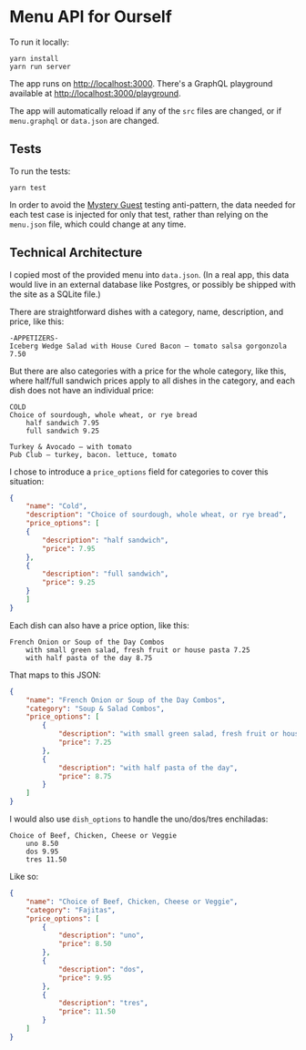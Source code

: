# Menu API for Ourself

To run it locally:

    yarn install
    yarn run server

The app runs on <http://localhost:3000>. There's a GraphQL playground available at <http://localhost:3000/playground>.

The app will automatically reload if any of the `src` files are changed, or if
`menu.graphql` or `data.json` are changed.

## Tests

To run the tests:

    yarn test

In order to avoid the [Mystery Guest](https://thoughtbot.com/blog/mystery-guest)
testing anti-pattern, the data needed for each test case is injected for only
that test, rather than relying on the `menu.json` file, which could change at
any time.

## Technical Architecture

I copied most of the provided menu into `data.json`. (In a real app, this data
would live in an external database like Postgres, or possibly be shipped with
the site as a SQLite file.)

There are straightforward dishes with a category, name, description, and price, like this:

```
-APPETIZERS-
Iceberg Wedge Salad with House Cured Bacon – tomato salsa gorgonzola 7.50
```

But there are also categories with a price for the whole category, like this,
where half/full sandwich prices apply to all dishes in the category, and each
dish does not have an individual price:

```
COLD
Choice of sourdough, whole wheat, or rye bread
    half sandwich 7.95
    full sandwich 9.25

Turkey & Avocado – with tomato
Pub Club – turkey, bacon. lettuce, tomato
```

I chose to introduce a `price_options` field for categories to cover this
situation:

```json
{
    "name": "Cold",
    "description": "Choice of sourdough, whole wheat, or rye bread",
    "price_options": [
    {
        "description": "half sandwich",
        "price": 7.95
    },
    {
        "description": "full sandwich",
        "price": 9.25
    }
    ]
}
```

Each dish can also have a price option, like this:

```
French Onion or Soup of the Day Combos
    with small green salad, fresh fruit or house pasta 7.25
    with half pasta of the day 8.75
```

That maps to this JSON:

```json
{
    "name": "French Onion or Soup of the Day Combos",
    "category": "Soup & Salad Combos",
    "price_options": [
        {
            "description": "with small green salad, fresh fruit or house pasta",
            "price": 7.25
        },
        {
            "description": "with half pasta of the day",
            "price": 8.75
        }
    ]
}
```

I would also use `dish_options` to handle the uno/dos/tres enchiladas:

```
Choice of Beef, Chicken, Cheese or Veggie
    uno 8.50
    dos 9.95
    tres 11.50
```

Like so:

```json
{
    "name": "Choice of Beef, Chicken, Cheese or Veggie",
    "category": "Fajitas",
    "price_options": [
        {
            "description": "uno",
            "price": 8.50
        },
        {
            "description": "dos",
            "price": 9.95
        },
        {
            "description": "tres",
            "price": 11.50
        }
    ]
}
```
